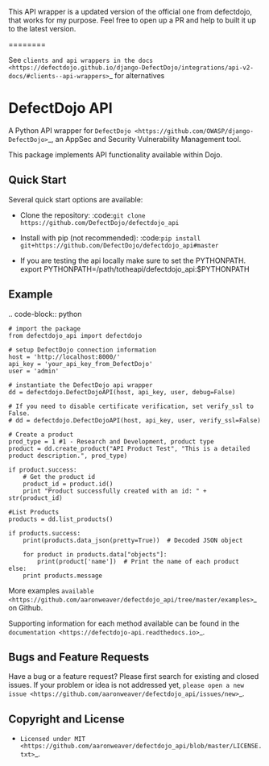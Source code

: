 This API wrapper is a updated version of the official one from defectdojo, that works for my purpose. Feel free to open up a PR and help to built it up to the latest version.



========

See `clients and api wrappers in the docs <https://defectdojo.github.io/django-DefectDojo/integrations/api-v2-docs/#clients--api-wrappers>`_ for alternatives


DefectDojo API
==============

A Python API wrapper for `DefectDojo <https://github.com/OWASP/django-DefectDojo>`_, an AppSec and Security Vulnerability Management tool.

This package implements API functionality available within Dojo.

Quick Start
-----------

Several quick start options are available:

- Clone the repository: :code:`git clone https://github.com/DefectDojo/defectdojo_api`
- Install with pip (not recommended): :code:`pip install git+https://github.com/DefectDojo/defectdojo_api#master`

- If you are testing the api locally make sure to set the PYTHONPATH. export PYTHONPATH=/path/totheapi/defectdojo_api:$PYTHONPATH

Example
-------

.. code-block:: python

    # import the package
    from defectdojo_api import defectdojo

    # setup DefectDojo connection information
    host = 'http://localhost:8000/'
    api_key = 'your_api_key_from_DefectDojo'
    user = 'admin'

    # instantiate the DefectDojo api wrapper
    dd = defectdojo.DefectDojoAPI(host, api_key, user, debug=False)

    # If you need to disable certificate verification, set verify_ssl to False.
    # dd = defectdojo.DefectDojoAPI(host, api_key, user, verify_ssl=False)

    # Create a product
    prod_type = 1 #1 - Research and Development, product type
    product = dd.create_product("API Product Test", "This is a detailed product description.", prod_type)

    if product.success:
        # Get the product id
        product_id = product.id()
        print "Product successfully created with an id: " + str(product_id)

    #List Products
    products = dd.list_products()

    if products.success:
        print(products.data_json(pretty=True))  # Decoded JSON object

        for product in products.data["objects"]:
            print(product['name'])  # Print the name of each product
    else:
        print products.message

More examples `available <https://github.com/aaronweaver/defectdojo_api/tree/master/examples>`_ on Github.

Supporting information for each method available can be found in the `documentation <https://defectdojo-api.readthedocs.io>`_.

Bugs and Feature Requests
-------------------------

Have a bug or a feature request? Please first search for existing and closed issues. If your problem or idea is not addressed yet, `please open a new issue <https://github.com/aaronweaver/defectdojo_api/issues/new>`_.

Copyright and License
---------------------

- `Licensed under MIT <https://github.com/aaronweaver/defectdojo_api/blob/master/LICENSE.txt>`_.
